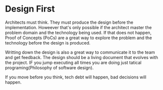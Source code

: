 # Design First

Architects must think. They must produce the design before the implementation. Howeever that's only possible if the architect master the problem domain and the technology being used. If that does not happen, Proof of Concepts (PoCs) are a great way to explore the problem and the technology before the design is produced.

Writting down the design is also a great way to communicate it to the team and get feedback. The design should be a living document that evolves with the project. IF you jump executing all times you are doing just tatical programing(Philosophy of software design).

If you move before you think, tech debt will happen, bad decisions will happen.